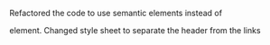 Refactored the code to use semantic elements instead of <div> element.
Changed style sheet to separate the header from the links
